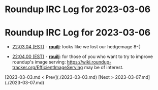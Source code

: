 # Roundup IRC Log for 2023-03-06 #
# Roundup IRC Log for 2023-03-06
* <a href="#22:03.04" id="22:03.04">22:03.04 (EST)</a> - __[rouilj](https://github.com/rouilj)__: looks like we lost our hedgemage 8-(

* <a href="#22:04.00" id="22:04.00">22:04.00 (EST)</a> - __[rouilj](https://github.com/rouilj)__: for those of you who want to try to improve roundup's image serving: <https://wiki.roundup-tracker.org/EfficientImageServing> may be of interest.

<div class="inpage-footer">
[2023-03-03.md < Prev](./2023-03-03.md)
[Next > 2023-03-07.md](./2023-03-07.md)
</div>
